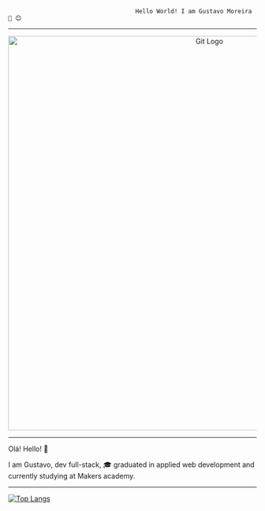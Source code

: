                                         Hello World! I am Gustavo Moreira 👋 😊
-----------------------------------------------------------
<p align="center">
<img src="https://camo.githubusercontent.com/edf0dfa47e3c7f58718da1da98626a2fb847c5621447aff1a4a46a1f91ef43f8/68747470733a2f2f6d69722d73332d63646e2d63662e626568616e63652e6e65742f70726f6a6563745f6d6f64756c65732f313430305f6f70745f312f3831626234623136353638343031392e363430623630333864313333652e676966" alt="Git Logo" width="800"/>
</p>

----------------------------------------
Olá! Hello! 👋

I am Gustavo, dev full-stack, 🎓 graduated in applied web development and currently studying at Makers academy.

---------
[![Top Langs](https://github-readme-stats.vercel.app/api/top-langs/?username=gustavoperess)](https://github.com/gustavoperess/github-readme-stats)
